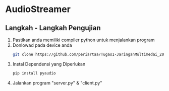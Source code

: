 # AudioStreamer

## Langkah - Langkah Pengujian
1. Pastikan anda memiliki compiler python untuk menjalankan program
2. Donlowad pada device anda
   ``` Bash
   git clone https://github.com/periartaa/Tugas1-JaringanMultimedai_2025.git
   ```
4. Instal Dependensi yang Diperlukan
   ``` Bash
   pip install pyaudio
   ```
5. Jalankan program "server.py" & "client.py"
